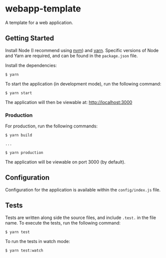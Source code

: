 # webapp-template

A template for a web application.

## Getting Started

Install Node (I recommend using [nvm](https://github.com/creationix/nvm)) and [yarn](https://yarnpkg.com). Specific versions of Node and Yarn are required, and can be found in the `package.json` file.

Install the dependencies:

```
$ yarn
```

To start the application (in development mode), run the following command:

```
$ yarn start
```

The application will then be viewable at: [http://localhost:3000](http://localhost:3000)

### Production

For production, run the following commands:

```
$ yarn build

...

$ yarn production
```

The application will be viewable on port 3000 (by default).

## Configuration

Configuration for the application is available within the `config/index.js` file.

## Tests

Tests are written along side the source files, and include `.test.` in the file name. To execute the tests, run the following command:

```
$ yarn test
```

To run the tests in watch mode:

```
$ yarn test:watch
```
